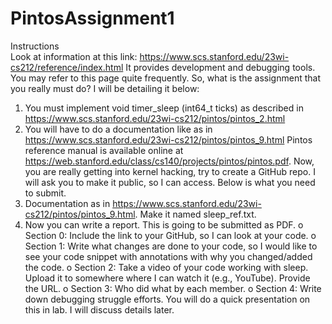# PintosAssignment1

Instructions	
Look at information at this link: https://www.scs.stanford.edu/23wi-cs212/reference/index.html
It provides development and debugging tools.  You may refer to this page quite frequently. So, what is the assignment that you really must do? I will be detailing it below:
1.	You must implement void timer_sleep (int64_t ticks) as described in
 https://www.scs.stanford.edu/23wi-cs212/pintos/pintos_2.html
2.	You will have to do a documentation like as in
https://www.scs.stanford.edu/23wi-cs212/pintos/pintos_9.html
Pintos reference manual is available online at https://web.stanford.edu/class/cs140/projects/pintos/pintos.pdf.
Now, you are really getting into kernel hacking, try to create a GitHub repo. I will ask you to make it public, so I can access. Below is what you need to submit. 
1.	Documentation as in https://www.scs.stanford.edu/23wi-cs212/pintos/pintos_9.html. Make it named sleep_ref.txt.
2.	Now you can write a report. This is going to be submitted as PDF.
o	Section 0: Include the link to your GitHub, so I can look at your code. 
o	Section 1: Write what changes are done to your code, so I would like to see your code snippet with annotations with why you changed/added the code. 
o	Section 2: Take a video of your code working with sleep. Upload it to somewhere where I can watch it (e.g., YouTube). Provide the URL. 
o	Section 3: Who did what by each member.
o	Section 4: Write down debugging struggle efforts.
You will do a quick presentation on this in lab. I will discuss details later. 
